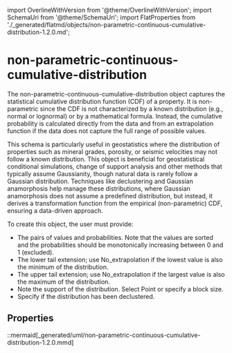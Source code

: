 import OverlineWithVersion from '@theme/OverlineWithVersion';
import SchemaUri from '@theme/SchemaUri';
import FlatProperties from './_generated/flatmd/objects/non-parametric-continuous-cumulative-distribution-1.2.0.md';

<OverlineWithVersion title="Geoscience Objects" version="1.2.0" badge="supported" />

# non-parametric-continuous-cumulative-distribution

<SchemaUri uri="schema/objects/non-parametric-continuous-cumulative-distribution/1.2.0/non-parametric-continuous-cumulative-distribution.schema.json" />

The non-parametric-continuous-cumulative-distribution object captures the statistical cumulative distribution function (CDF) of a property. It is non-parametric since the CDF is not characterized by a known distribution (e.g., normal or lognormal) or by a mathematical formula. Instead, the cumulative probability is calculated directly from the data and from an extrapolation function if the data does not capture the full range of possible values.

This schema is particularly useful in geostatistics where the distribution of properties such as mineral grades, porosity, or seismic velocities may not follow a known distribution. This object is beneficial for geostatistical conditional simulations, change of support analysis and other methods that typically assume Gaussianity, though natural data is rarely follow a Gaussian distribution. Techniques like declustering and Gaussian anamorphosis help manage these distributions, where Gaussian anamorphosis does not assume a predefined distribution, but instead, it derives a transformation function from the empirical (non-parametric) CDF, ensuring a data-driven approach.

To create this object, the user must provide:

- The pairs of values and probabilities. Note that the values are sorted and the probabilities should be monotonically increasing between 0 and 1 (excluded).
- The lower tail extension; use No_extrapolation if the lowest value is also the minimum of the distribution.
- The upper tail extension; use No_extrapolation if the largest value is also the maximum of the distribution.
- Note the support of the distribution. Select Point or specify a block size.
- Specify if the distribution has been declustered.

## Properties

<FlatProperties />

::mermaid[_generated/uml/non-parametric-continuous-cumulative-distribution-1.2.0.mmd]
